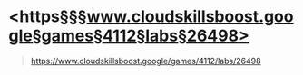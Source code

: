 
# <https§§§www.cloudskillsboost.google§games§4112§labs§26498>
> <https://www.cloudskillsboost.google/games/4112/labs/26498>
        
